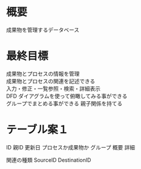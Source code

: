 # 概要
成果物を管理するデータベース

# 最終目標
成果物とプロセスの情報を管理  
成果物とプロセスの関連を記述できる  
入力・修正・一覧参照・検索・詳細表示  
DFD ダイアグラムを使って俯瞰してみる事ができる  
グループでまとめる事ができる
親子関係を持てる

# テーブル案１
ID
親ID
更新日
プロセスか成果物か
グループ
概要
詳細

関連の種類
SourceID
DestinationID
